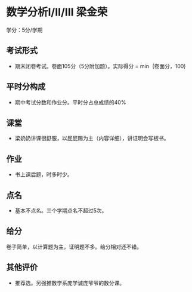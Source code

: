 # 数学分析I/II/III  梁金荣

学分：5分/学期

## 考试形式

- 期末闭卷考试。卷面105分（5分附加题）。实际得分 = min｛卷面分，100｝


## 平时分构成

- 期中考试分数和作业分。平时分占总成绩的40%

## 课堂

- 梁奶奶讲课很舒服，以屁屁踢为主（内容详细），讲证明会写板书。

## 作业

- 书上课后题，时多时少。

## 点名

- 基本不点名。三个学期点名不超过5次。

## 给分

卷子简单，以计算题为主，证明题不多。给分相对还不错。

## 其他评价

- 推荐选。另强推数学系庞学诚庞爷爷的数分课。
